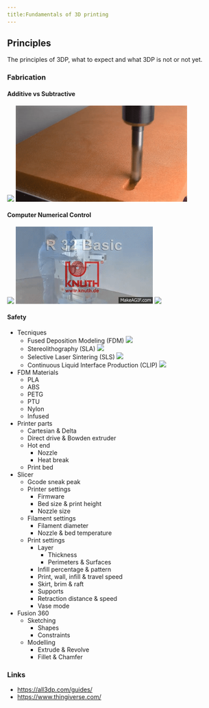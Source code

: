 ```yaml
---
title:Fundamentals of 3D printing
---
```


## Principles

The principles of 3DP, what to expect and what 3DP is not or not yet.

### Fabrication

#### Additive vs Subtractive
![](/assets/additive.gif)
![](/assets/subtractive.gif)

#### Computer Numerical Control

![](https://upload.wikimedia.org/wikipedia/commons/f/fb/Pantograph_animation.gif)
![](/assets/human.gif)
![](/assets/plotter.gif)

#### Safety

* Tecniques
  * Fused Deposition Modeling (FDM) ![](https://www.sculpteo.com/blog/wp-content/uploads/2016/08/FDM-Ultimaker-2-compressed.gif)
  * Stereolithography (SLA) ![](https://www.sculpteo.com/blog/wp-content/uploads/2016/08/SLA-Formlabs-compressed.gif)
  * Selective Laser Sintering (SLS) ![](https://www.sculpteo.com/blog/wp-content/uploads/2016/09/Carbon3D_M1.gif)
  * Continuous Liquid Interface Production (CLIP) ![](https://www.sculpteo.com/blog/wp-content/uploads/2016/08/SLS-EOS-Formiga-P110.gif)
* FDM Materials
  * PLA
  * ABS
  * PETG
  * PTU
  * Nylon
  * Infused
* Printer parts
  * Cartesian & Delta
  * Direct drive & Bowden extruder
  * Hot end
    * Nozzle
    * Heat break
  * Print bed
* Slicer
  * Gcode sneak peak
  * Printer settings
    * Firmware
    * Bed size & print height
    * Nozzle size
  * Filament settings
    * Filament diameter
    * Nozzle & bed temperature
  * Print settings
    * Layer
      * Thickness
      * Perimeters & Surfaces
    * Infill percentage & pattern
    * Print, wall, infill & travel speed
    * Skirt, brim & raft
    * Supports
    * Retraction distance & speed
    * Vase mode
* Fusion 360
  * Sketching
    * Shapes
    * Constraints
  * Modelling
    * Extrude & Revolve
    * Fillet & Chamfer

### Links

 * https://all3dp.com/guides/
 * https://www.thingiverse.com/